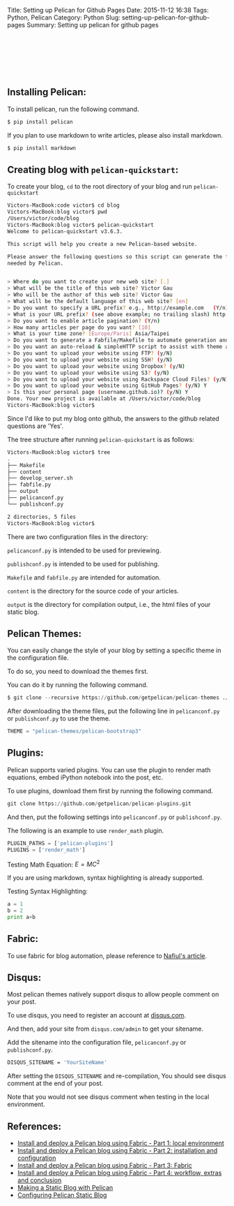 Title: Setting up Pelican for Github Pages
Date: 2015-11-12 16:38
Tags: Python, Pelican
Category: Python
Slug: setting-up-pelican-for-github-pages
Summary: Setting up pelican for github pages

<script async src="//pagead2.googlesyndication.com/pagead/js/adsbygoogle.js"></script>
<!-- pelican github -->
<ins class="adsbygoogle"
     style="display:inline-block;width:728px;height:90px"
     data-ad-client="ca-pub-3914607163427066"
     data-ad-slot="4932383565"></ins>
<script>
(adsbygoogle = window.adsbygoogle || []).push({});
</script>

## Installing Pelican:

To install pelican, run the following command.

```python
$ pip install pelican
```

If you plan to use markdown to write articles, please also install markdown.

```python
$ pip install markdown
```

## Creating blog with `pelican-quickstart`:

To create your blog, `cd` to the root directory of your blog and run `pelican-quickstart`

```bash
Victors-MacBook:code victor$ cd blog
Victors-MacBook:blog victor$ pwd
/Users/victor/code/blog
Victors-MacBook:blog victor$ pelican-quickstart
Welcome to pelican-quickstart v3.6.3.

This script will help you create a new Pelican-based website.

Please answer the following questions so this script can generate the files
needed by Pelican.


> Where do you want to create your new web site? [.]
> What will be the title of this web site? Victor Gau
> Who will be the author of this web site? Victor Gau
> What will be the default language of this web site? [en]
> Do you want to specify a URL prefix? e.g., http://example.com   (Y/n)
> What is your URL prefix? (see above example; no trailing slash) http://victorgau.github.io
> Do you want to enable article pagination? (Y/n)
> How many articles per page do you want? [10]
> What is your time zone? [Europe/Paris] Asia/Taipei
> Do you want to generate a Fabfile/Makefile to automate generation and publishing? (Y/n)
> Do you want an auto-reload & simpleHTTP script to assist with theme and site development? (Y/n)
> Do you want to upload your website using FTP? (y/N)
> Do you want to upload your website using SSH? (y/N)
> Do you want to upload your website using Dropbox? (y/N)
> Do you want to upload your website using S3? (y/N)
> Do you want to upload your website using Rackspace Cloud Files? (y/N)
> Do you want to upload your website using GitHub Pages? (y/N) Y
> Is this your personal page (username.github.io)? (y/N) Y
Done. Your new project is available at /Users/victor/code/blog
Victors-MacBook:blog victor$
```

Since I'd like to put my blog onto github, the answers to the github related questions are 'Yes'.

The tree structure after running `pelican-quickstart` is as follows:

```bash
Victors-MacBook:blog victor$ tree
.
├── Makefile
├── content
├── develop_server.sh
├── fabfile.py
├── output
├── pelicanconf.py
└── publishconf.py

2 directories, 5 files
Victors-MacBook:blog victor$
```

There are two configuration files in the directory:

`pelicanconf.py` is intended to be used for previewing.

`publishconf.py` is intended to be used for publishing.


`Makefile` and `fabfile.py` are intended for automation.

`content` is the directory for the source code of your articles.

`output` is the directory for compilation output, i.e., the html files of your static blog.


## Pelican Themes:

You can easily change the style of your blog by setting a specific theme in the configuration file.

To do so, you need to download the themes first.

You can do it by running the following command.

```python
$ git clone --recursive https://github.com/getpelican/pelican-themes ./pelican-themes
```

After downloading the theme files, put the following line in `pelicanconf.py` or `publishconf.py` to use the theme.

```python
THEME = "pelican-themes/pelican-bootstrap3"
```


## Plugins:

Pelican supports varied plugins.  You can use the plugin to render math equations, embed iPython notebook into the post, etc.

To use plugins, download them first by running the following command.

```python
git clone https://github.com/getpelican/pelican-plugins.git
```

And then, put the following settings into `pelicanconf.py` or `publishconf.py`.

The following is an example to use `render_math` plugin.


```python
PLUGIN_PATHS = ['pelican-plugins']
PLUGINS = ['render_math']
```

Testing Math Equation: $E=MC^2$

If you are using markdown, syntax highlighting is already supported.

Testing Syntax Highlighting:

```python
a = 1
b = 2
print a+b
```

## Fabric:

To use fabric for blog automation, please reference to [Nafiul's article](http://nafiulis.me/making-a-static-blog-with-pelican.html).


## Disqus:

Most pelican themes natively support disqus to allow people comment on your post.

To use disqus, you need to register an account at [disqus.com](https://disqus.com/).

And then, add your site from `disqus.com/admin` to get your sitename.

Add the sitename into the configuration file, `pelicanconf.py` or `publishconf.py`.

```bash
DISQUS_SITENAME = 'YourSiteName'
```

After setting the `DISQUS_SITENAME` and re-compilation, You should see disqus comment at the end of your post.

Note that you would not see disqus comment when testing in the local environment.


## References:

* [Install and deploy a Pelican blog using Fabric - Part 1: local environment](http://blog.osteel.me/posts/2015/02/24/install-and-deploy-a-pelican-blog-using-fabric-part-1-local-environment.html)
* [Install and deploy a Pelican blog using Fabric - Part 2: installation and configuration](http://blog.osteel.me/posts/2015/02/26/install-and-deploy-a-pelican-blog-using-fabric-part-2-installation-and-configuration.html)
* [Install and deploy a Pelican blog using Fabric - Part 3: Fabric](http://blog.osteel.me/posts/2015/03/02/install-and-deploy-a-pelican-blog-using-fabric-part-3-fabric.html)
* [Install and deploy a Pelican blog using Fabric - Part 4: workflow, extras and conclusion](http://blog.osteel.me/posts/2015/03/04/install-and-deploy-a-pelican-blog-using-fabric-part-4-workflow-extras-and-conclusion.html)
* [Making a Static Blog with Pelican](http://nafiulis.me/making-a-static-blog-with-pelican.html)
* [Configuring Pelican Static Blog](http://pbpython.com/pelican-config.html)
